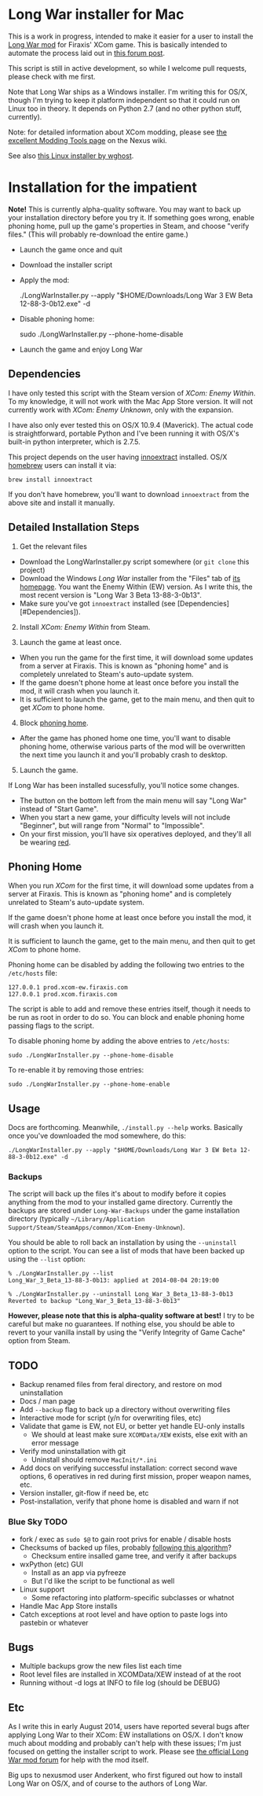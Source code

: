 # Long War installer for Mac

This is a work in progress, intended to make it easier for a user to install the 
[Long War mod](http://ufopaedia.org/index.php?title=Long_War) for Firaxis' XCom game.
This is basically intended to automate the process laid out in 
[this forum post](http://forums.nexusmods.com/index.php?/topic/1918524-long-war-for-mac-osx-pointers-advice/?p=17340474).

This script is still in active development, so while I welcome pull requests, please check with me first.

Note that Long War ships as a Windows installer. I'm writing this for OS/X, though I'm trying to 
keep it platform independent so that it could run on Linux too in theory. It depends on Python 2.7
(and no other python stuff, currently).

Note: for detailed information about XCom modding, please see 
[the excellent Modding Tools page](http://wiki.tesnexus.com/index.php/Modding_Tools_-_XCOM:EU_2012) 
on the Nexus wiki.

See also [this Linux installer by wghost](https://github.com/wghost/LongWar-Linux).

# Installation for the impatient

**Note!** This is currently alpha-quality software. You may want to back up your installation directory 
before you try it. If something goes wrong, enable phoning home, pull up the game's properties in Steam, 
and choose "verify files." (This will probably re-download the entire game.)

* Launch the game once and quit
* Download the installer script
* Apply the mod:

    ./LongWarInstaller.py --apply "$HOME/Downloads/Long War 3 EW Beta 12-88-3-0b12.exe" -d

* Disable phoning home:

    sudo ./LongWarInstaller.py --phone-home-disable

* Launch the game and enjoy Long War

## Dependencies

I have only tested this script with the Steam version of *XCom: Enemy Within*. To my knowledge, it will not work 
with the Mac App Store version. It will not currently work with *XCom: Enemy Unknown*, only with the expansion.

I have also only ever tested this on OS/X 10.9.4 (Maverick). The actual code is straightforward, portable 
Python and I've been running it with OS/X's built-in python interpreter, which is 2.7.5.

This project depends on the user having [innoextract](http://constexpr.org/innoextract/) installed. 
OS/X [homebrew](http://brew.sh/) users can install it via:

    brew install innoextract

If you don't have homebrew, you'll want to download `innoextract` from the above site and install it
manually.

## Detailed Installation Steps

1. Get the relevant files

* Download the LongWarInstaller.py script somewhere (or `git clone` this project)
* Download the Windows *Long War* installer from the "Files" tab of [its homepage](http://www.nexusmods.com/xcom/mods/88/).
  You want the Enemy Within (EW) version. As I write this, the most recent version is "Long War 3 Beta 13-88-3-0b13".
* Make sure you've got `innoextract` installed (see [Dependencies][#Dependencies]).

2. Install *XCom: Enemy Within* from Steam.

3. Launch the game at least once.

* When you run the game for the first time, it will download some updates from a server at Firaxis. This is 
  known as "phoning home" and is completely unrelated to Steam's auto-update system.
* If the game doesn't phone home at least once before you install the mod, it will crash when you launch it.
* It is sufficient to launch the game, get to the main menu, and then quit to get *XCom* to phone home.

4. Block [phoning home](#Phoning-Home).

* After the game has phoned home one time, you'll want to disable phoning home, otherwise various parts 
  of the mod will be overwritten the next time you launch it and you'll probably crash to desktop.

5. Launch the game.

If Long War has been installed sucessfully, you'll notice some changes.
* The button on the bottom left from the main menu will say "Long War" instead of "Start Game".
* When you start a new game, your difficulty levels will not include "Beginner", but will range 
  from "Normal" to "Impossible".
* On your first mission, you'll have six operatives deployed, and they'll all be wearing 
  [red](http://en.wikipedia.org/wiki/Redshirt_(character)).

## Phoning Home

When you run *XCom* for the first time, it will download some updates from a server at Firaxis. This is 
known as "phoning home" and is completely unrelated to Steam's auto-update system.

If the game doesn't phone home at least once before you install the mod, it will crash when you launch it.

It is sufficient to launch the game, get to the main menu, and then quit to get *XCom* to phone home.

Phoning home can be disabled by adding the following two entries to the `/etc/hosts` file:

    127.0.0.1 prod.xcom-ew.firaxis.com
    127.0.0.1 prod.xcom.firaxis.com

The script is able to add and remove these entries itself, though it needs to be run as root in order to 
do so. You can block and enable phoning home passing flags to the script.

To disable phoning home by adding the above entries to `/etc/hosts`:

    sudo ./LongWarInstaller.py --phone-home-disable 

To re-enable it by removing those entries:

    sudo ./LongWarInstaller.py --phone-home-enable 

## Usage

Docs are forthcoming. Meanwhile, `./install.py --help` works. Basically once you've downloaded the mod
somewhere, do this:

    ./LongWarInstaller.py --apply "$HOME/Downloads/Long War 3 EW Beta 12-88-3-0b12.exe" -d

### Backups

The script will back up the files it's about to modify before it copies anything from the mod to your 
installed game directory. Currently the backups are stored under `Long-War-Backups` under the game 
installation directory (typically `~/Library/Application Support/Steam/SteamApps/common/XCom-Enemy-Unknown`).

You should be able to roll back an installation by using the `--uninstall` option to the script. You 
can see a list of mods that have been backed up using the `--list` option:

	% ./LongWarInstaller.py --list
	Long_War_3_Beta_13-88-3-0b13: applied at 2014-08-04 20:19:00

	% ./LongWarInstaller.py --uninstall Long_War_3_Beta_13-88-3-0b13
	Reverted to backup "Long_War_3_Beta_13-88-3-0b13"

**However, please note that this is alpha-quality software at best!** I try to be careful but make 
no guarantees. If nothing else, you should be able to revert to your vanilla install by using the 
"Verify Integrity of Game Cache" option from Steam.

## TODO

* Backup renamed files from feral directory, and restore on mod uninstallation
* Docs / man page
* Add `--backup` flag to back up a directory without overwriting files
* Interactive mode for script (y/n for overwriting files, etc)
* Validate that game is EW, not EU, or better yet handle EU-only installs
  * We should at least make sure `XCOMData/XEW` exists, else exit with an error message
* Verify mod uninstallation with git
  * Uninstall should remove `MacInit/*.ini`
* Add docs on verifying successful installation: correct second wave options, 6 operatives in 
  red during first mission, proper weapon names, etc.
* Version installer, git-flow if need be, etc
* Post-installation, verify that phone home is disabled and warn if not

### Blue Sky TODO
* fork / exec as `sudo $@` to gain root privs for enable / disable hosts
* Checksums of backed up files, probably [following this algorithm](http://stackoverflow.com/a/3431835/87990)?
  * Checksum entire insalled game tree, and verify it after backups
* wxPython (etc) GUI 
  * Install as an app via pyfreeze
  * But I'd like the script to be functional as well
* Linux support
  * Some refactoring into platform-specific subclasses or whatnot
* Handle Mac App Store installs
* Catch exceptions at root level and have option to paste logs into pastebin or whatever

## Bugs

* Multiple backups grow the new files list each time
* Root level files are installed in XCOMData/XEW instead of at the root
* Running without -d logs at INFO to file log (should be DEBUG)

## Etc

As I write this in early August 2014, users have reported several bugs after applying Long War to
their XCom: EW installations on OS/X. I don't know much about modding and probably can't help with 
these issues; I'm just focused on getting the installer script to work. Please see 
[the official Long War mod forum](http://forums.nexusmods.com/index.php?/forum/665-xcom-file-discussions/)
for help with the mod itself.

Big ups to nexusmod user Anderkent, who first figured out how to install Long War on OS/X, 
and of course to the authors of Long War.
